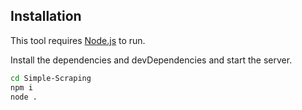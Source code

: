 ## Installation

This tool requires [Node.js](https://nodejs.org/) to run.

Install the dependencies and devDependencies and start the server.

```sh
cd Simple-Scraping
npm i
node .
```
